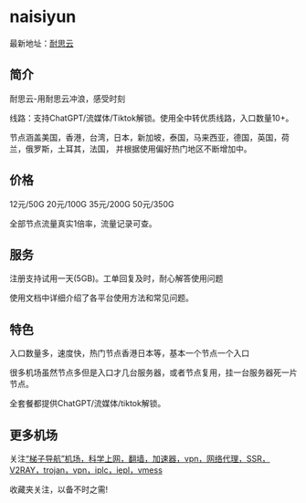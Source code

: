 # naisiyun

最新地址：[耐思云](https://e.nsyun.cc/#/register?code=ZH5HIV0A)

## 简介

耐思云-用耐思云冲浪，感受时刻

线路：支持ChatGPT/流媒体/Tiktok解锁。使用全中转优质线路，入口数量10+。

节点涵盖美国，香港，台湾，日本，新加坡，泰国，马来西亚，德国，英国，荷兰，俄罗斯，土耳其，法国， 并根据使用偏好热门地区不断增加中。

## 价格

12元/50G 20元/100G 35元/200G 50元/350G 

全部节点流量真实1倍率，流量记录可查。

## 服务

注册支持试用一天(5GB)。工单回复及时，耐心解答使用问题

使用文档中详细介绍了各平台使用方法和常见问题。

## 特色 

入口数量多，速度快，热门节点香港日本等，基本一个节点一个入口

很多机场虽然节点多但是入口才几台服务器，或者节点复用，挂一台服务器死一片节点。

全套餐都提供ChatGPT/流媒体/tiktok解锁。


## 更多机场

关注[“梯子导航”机场，科学上网，翻墙，加速器，vpn，网络代理，SSR，V2RAY，trojan，vpn，iplc，iepl，vmess](https://tzdaohang.com/)

收藏夹关注，以备不时之需!
